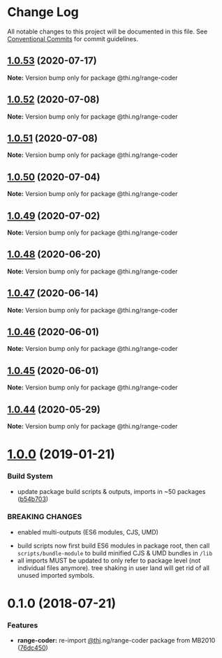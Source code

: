 # Change Log

All notable changes to this project will be documented in this file.
See [Conventional Commits](https://conventionalcommits.org) for commit guidelines.

## [1.0.53](https://github.com/thi-ng/umbrella/compare/@thi.ng/range-coder@1.0.52...@thi.ng/range-coder@1.0.53) (2020-07-17)

**Note:** Version bump only for package @thi.ng/range-coder





## [1.0.52](https://github.com/thi-ng/umbrella/compare/@thi.ng/range-coder@1.0.51...@thi.ng/range-coder@1.0.52) (2020-07-08)

**Note:** Version bump only for package @thi.ng/range-coder





## [1.0.51](https://github.com/thi-ng/umbrella/compare/@thi.ng/range-coder@1.0.50...@thi.ng/range-coder@1.0.51) (2020-07-08)

**Note:** Version bump only for package @thi.ng/range-coder





## [1.0.50](https://github.com/thi-ng/umbrella/compare/@thi.ng/range-coder@1.0.49...@thi.ng/range-coder@1.0.50) (2020-07-04)

**Note:** Version bump only for package @thi.ng/range-coder





## [1.0.49](https://github.com/thi-ng/umbrella/compare/@thi.ng/range-coder@1.0.48...@thi.ng/range-coder@1.0.49) (2020-07-02)

**Note:** Version bump only for package @thi.ng/range-coder





## [1.0.48](https://github.com/thi-ng/umbrella/compare/@thi.ng/range-coder@1.0.47...@thi.ng/range-coder@1.0.48) (2020-06-20)

**Note:** Version bump only for package @thi.ng/range-coder





## [1.0.47](https://github.com/thi-ng/umbrella/compare/@thi.ng/range-coder@1.0.46...@thi.ng/range-coder@1.0.47) (2020-06-14)

**Note:** Version bump only for package @thi.ng/range-coder





## [1.0.46](https://github.com/thi-ng/umbrella/compare/@thi.ng/range-coder@1.0.45...@thi.ng/range-coder@1.0.46) (2020-06-01)

**Note:** Version bump only for package @thi.ng/range-coder





## [1.0.45](https://github.com/thi-ng/umbrella/compare/@thi.ng/range-coder@1.0.44...@thi.ng/range-coder@1.0.45) (2020-06-01)

**Note:** Version bump only for package @thi.ng/range-coder





## [1.0.44](https://github.com/thi-ng/umbrella/compare/@thi.ng/range-coder@1.0.43...@thi.ng/range-coder@1.0.44) (2020-05-29)

**Note:** Version bump only for package @thi.ng/range-coder





# [1.0.0](https://github.com/thi-ng/umbrella/compare/@thi.ng/range-coder@0.1.28...@thi.ng/range-coder@1.0.0) (2019-01-21)

### Build System

* update package build scripts & outputs, imports in ~50 packages ([b54b703](https://github.com/thi-ng/umbrella/commit/b54b703))

### BREAKING CHANGES

* enabled multi-outputs (ES6 modules, CJS, UMD)

- build scripts now first build ES6 modules in package root, then call
  `scripts/bundle-module` to build minified CJS & UMD bundles in `/lib`
- all imports MUST be updated to only refer to package level
  (not individual files anymore). tree shaking in user land will get rid of
  all unused imported symbols.

<a name="0.1.0"></a>
# 0.1.0 (2018-07-21)

### Features

* **range-coder:** re-import [@thi](https://github.com/thi).ng/range-coder package from MB2010 ([76dc450](https://github.com/thi-ng/umbrella/commit/76dc450))
